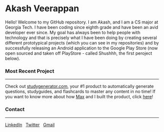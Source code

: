 # Akash Veerappan

Hello! Welcome to my GitHub repository. I am Akash, and I am a CS major at Georgia Tech. I have been coding since eighth grade and have been an avid developer ever since. My goal has always been to help people with technology and that is precisely what I have been doing by creating several different prototypical projects (which you can see in my repositories) and by successfully releasing an Android application to the Google Play Store (now open sourced and taken off PlayStore - called Shushhh, the first peroject below).

### Most Recent Project
------------
Check out [studygenerator.com](https://www.studygenerator.com), your #1 product to automatically generate questions, studyguides, and flashcards to master any content in no time! If you want to know more about how [Max](https://github.com/MaxRatmeyer) and I built the product, click [here](https://github.com/MLHUnihack2020)!


### Contact
------------

[LinkedIn](https://www.linkedin.com/in/akash-veerappan-4760a4164/) &nbsp; [Twitter](https://twitter.com/akashpl2002) &nbsp; [Gmail](mailto:akashpalaniappan@gmail.com)
 
